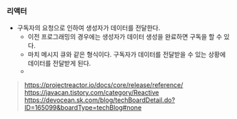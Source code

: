 
### 리액터
- 구독자의 요청으로 인하여 생성자가 데이터를 전달한다.
  - 이전 프로그래밍의 경우에는 생성자가 데이터 생성을 완료하면 구독을 할 수 있다.
  - 마치 메시지 큐와 같은 형식이다. 구독자가 데이터를 전달받을 수 있는 상황에 데이터를 전달받게 된다.
  - 


> https://projectreactor.io/docs/core/release/reference/
> https://javacan.tistory.com/category/Reactive
> https://devocean.sk.com/blog/techBoardDetail.do?ID=165099&boardType=techBlog#none
